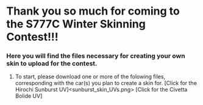# Thank you so much for coming to the S777C Winter Skinning Contest!!!
### Here you will find the files necessary for creating your own skin to upload for the contest.
1. To start, please download one or more of the folowing files, corresponding with the car(s) you plan to create a skin for.
[Click for the Hirochi Sunburst UV]<sunburst_skin_UVs.png>
[Click for the Civetta Bolide UV]<Bolide UV.png>